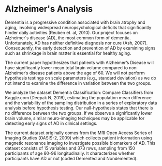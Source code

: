 # Alzheimer's Analysis

Dementia is a progressive condition associated with brain atrophy and aging, involving widespread neuropsychological deficits that significantly hinder daily activities (Reuben et. al, 2010). Our project focuses on Alzheimer's disease (AD), the most common form of dementia. Unfortunately, AD has neither definitive diagnosis nor cure (Ash, 2007). Consequently, the early detection and prevention of AD by examining signs such as shrinkage in brain matter is essential for healthy aging.

The current paper hypothesizes that patients with Alzheimer’s Disease will have significantly lower mean total brain volume compared to non-Alzheimer’s disease patients above the age of 60. We will not perform hypothesis testings on scale parameters (e.g., standard deviation) as we do not intend to examine the difference in variation between the two groups.

We analyze the dataset Dementia Classification: Compare Classifiers from Kaggle.com (Deepak N, 2018), estimating the population mean difference and the variability of the sampling distribution in a series of exploratory data analysis before hypothesis testing. Our null-hypothesis states that there is no difference between the two groups. If we observe a significantly lower brain volume, similar neuro-imaging techniques may be applicable for detecting early signs of AD in clinical settings.

The current dataset originally comes from the MRI Open Access Series of Imaging Studies (OASIS-2, 2009) which collects patient information using magnetic resonance imaging to investigate possible biomarkers of AD. This dataset consists of 15 variables and 373 rows, sampling from 150 participants of age 60-96 longitudinally. It characterizes whether participants have AD or not (coded Demented and Nondemented).
